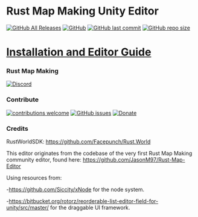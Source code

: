 # Rust Map Making Unity Editor
[![GitHub All Releases](https://img.shields.io/github/downloads/Editor/total.svg)](https://github.com/RustMapMaking/Editor/releases)
[![GitHub](https://img.shields.io/github/license/RustMapMaking/Editor.svg)](https://github.com/RustMapMaking/Editor/blob/master/LICENSE)
[![GitHub last commit](https://img.shields.io/github/last-commit/RustMapMaking/Editor.svg)](https://github.com/RustMapMaking/Editor/commits/master)
[![GitHub repo size](https://img.shields.io/github/repo-size/RustMapMaking/Editor.svg)](https://github.com/RustMapMaking/Editor/releases)



# [Installation and Editor Guide](https://github.com/RustMapMaking/Editor/wiki/Unity-Editor-Guide)
### Rust Map Making
[![Discord](https://img.shields.io/discord/503695639918411788.svg?label=Discord)](https://discord.gg/HPmTWVa)
### Contribute

[![contributions welcome](https://img.shields.io/badge/contributions-welcome-brightgreen.svg?style=flat)](https://github.com/RustMapMaking/Editor/blob/master/CONTRIBUTING.md)
[![GitHub issues](https://img.shields.io/github/issues/RustMapMaking/Editor.svg)](https://github.com/RustMapMaking/Editor/issues)
[![Donate](https://img.shields.io/badge/Donate-PayPal-green.svg)](https://www.paypal.me/RustMapMaking)

### Credits
RustWorldSDK: https://github.com/Facepunch/Rust.World

This editor originates from the codebase of the very first Rust Map Making community editor, found here: https://github.com/JasonM97/Rust-Map-Editor

Using resources from:

-https://github.com/Siccity/xNode for the node system.

-https://bitbucket.org/rotorz/reorderable-list-editor-field-for-unity/src/master/ for the draggable UI framework.
